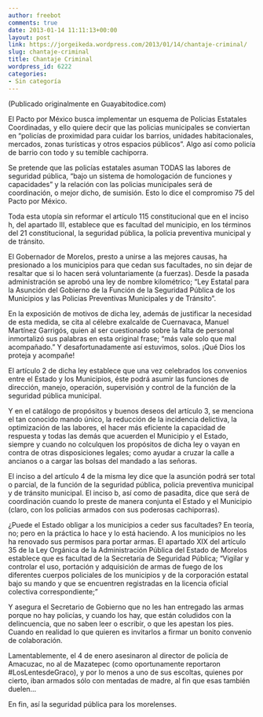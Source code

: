 ```yaml
---
author: freebot
comments: true
date: 2013-01-14 11:11:13+00:00
layout: post
link: https://jorgeikeda.wordpress.com/2013/01/14/chantaje-criminal/
slug: chantaje-criminal
title: Chantaje Criminal
wordpress_id: 6222
categories:
- Sin categoría
---
```


(Publicado originalmente en Guayabitodice.com)

El Pacto por México busca implementar un esquema de Policias  Estatales Coordinadas, y ello quiere decir que las policias municipales se conviertan en “policías de proximidad para cuidar los barrios, unidades habitacionales, mercados, zonas turísticas y otros espacios públicos”. Algo así como policía de barrio con todo y su temible cachiporra.

Se pretende que las policías estatales asuman TODAS las labores de seguridad pública, “bajo un sistema de homologación de funciones y capacidades” y la relación con las policias municipales será de coordinación, o mejor dicho, de sumisión. Esto lo dice el compromiso 75 del Pacto por México.

Toda esta utopía sin reformar el artículo 115 constitucional que en el inciso h, del apartado III, establece que es facultad del municipio, en los términos del 21 constitucional, la seguridad pública, la polícia preventiva municipal y de tránsito.

El Gobernador de Morelos, presto a unirse a las mejores causas, ha presionado a los municipios para que cedan sus facultades, no sin dejar de resaltar que si lo hacen será voluntariamente (a fuerzas). Desde la pasada administración se aprobó una ley de nombre kilométrico; “Ley Estatal para la Asunción del Gobierno de la Función de la Seguridad Pública de los Municipios y las Policias Preventivas Municipales y de Tránsito”.

En la exposición de motivos de dicha ley, además de justificar la necesidad de esta medida, se cita al célebre exalcalde de Cuernavaca, Manuel Martínez Garrigós, quien al ser cuestionado sobre la falta de personal inmortalizó sus palabras en esta original frase; “más vale solo que mal acompañado.” Y desafortunadamente así estuvimos, solos. ¡Qué Dios los proteja y acompañe!

El artículo 2 de dicha ley establece que una vez celebrados los convenios entre el Estado y los Municipios, éste podrá asumir las funciones de dirección, manejo, operación, supervisión y control de la función de la seguridad pública municipal.

Y en el catálogo de propósitos y buenos deseos del artículo 3, se menciona el tan conocido mando único, la reducción de la incidencia delictiva, la optimización de las labores, el hacer más eficiente la capacidad de respuesta y todas las demás que acuerden el Municipio y el Estado, siempre y cuando no colculquen los propósitos de dicha ley o vayan en contra de otras disposiciones legales; como ayudar a cruzar la calle a ancianos o a cargar las bolsas del mandado a las señoras.

El inciso a del artículo 4 de la misma ley dice que la asunción podrá ser total o parcial, de la función de la seguridad pública, policia preventiva municipal y de tránsito municipal. El inciso b, así como de pasadita, dice que será de coordinación cuando lo preste de manera conjunta el Estado y el Municipio (claro, con los policias armados con sus poderosas cachiporras).

¿Puede el Estado obligar a los municipios a ceder sus facultades? En teoría, no; pero en la práctica lo hace y lo está haciendo. A los municipios no les ha renovado sus permisos para portar armas. El apartado XIX del artículo 35 de la Ley Orgánica de la Administración Pública del Estado de Morelos establece que es facultad de la Secretaria de Seguridad Pública; “Vigilar y controlar el uso, portación y adquisición de armas de fuego de los diferentes cuerpos policiales de los municipios y de la corporación estatal bajo su mando y que se encuentren registradas en la licencia oficial colectiva correspondiente;”

Y asegura el Secretario de Gobierno que no les han entregado las armas porque no hay policías, y cuando los hay, que están coludidos con la delincuencia, que no saben leer o escribir, o que les apestan los pies. Cuando en realidad lo que quieren es invitarlos a firmar un bonito convenio de colaboración.

Lamentablemente, el 4 de enero asesinaron al director de policía de Amacuzac, no al de Mazatepec (como oportunamente reportaron #LosLentesdeGraco), y por lo menos a uno de sus escoltas, quienes por cierto, iban armados sólo con mentadas de madre, al fin que esas también duelen…

En fin, así la seguridad pública para los morelenses.
